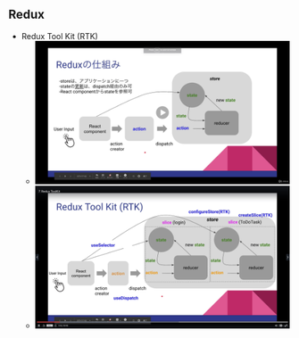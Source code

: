 ## Redux
* Redux Tool Kit (RTK)
  * ![image](../src/images/Section02/RTK001.png)
  * ![image](../src/images/Section02/RTK002.png)